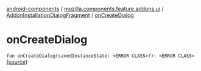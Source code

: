 [android-components](../../index.md) / [mozilla.components.feature.addons.ui](../index.md) / [AddonInstallationDialogFragment](index.md) / [onCreateDialog](./on-create-dialog.md)

# onCreateDialog

`fun onCreateDialog(savedInstanceState: <ERROR CLASS>?): <ERROR CLASS>` [(source)](https://github.com/mozilla-mobile/android-components/blob/master/components/feature/addons/src/main/java/mozilla/components/feature/addons/ui/AddonInstallationDialogFragment.kt#L108)